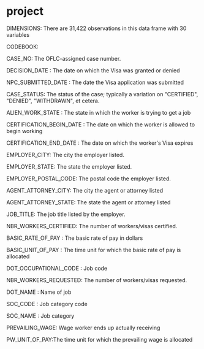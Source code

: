 # project

DIMENSIONS: 
There are 31,422 observations in this data frame with 30 variables

CODEBOOK:

CASE_NO: The OFLC-assigned case number.

DECISION_DATE : The date on which the Visa was granted or denied

NPC_SUBMITTED_DATE : The date the Visa application was submitted 

CASE_STATUS: The status of the case; typically a variation on "CERTIFIED", "DENIED", "WITHDRAWN", et cetera.

ALIEN_WORK_STATE : The state in which the worker is trying to get a job

CERTIFICATION_BEGIN_DATE :  The date on which the worker is allowed to begin working

CERTIFICATION_END_DATE : The date on which the worker's Visa expires

EMPLOYER_CITY: The city the employer listed.

EMPLOYER_STATE: The state the employer listed.

EMPLOYER_POSTAL_CODE: The postal code the employer listed.

AGENT_ATTORNEY_CITY: The city the agent or attorney listed

AGENT_ATTORNEY_STATE: The state the agent or attorney listed

JOB_TITLE: The job title listed by the employer.

NBR_WORKERS_CERTIFIED: The number of workers/visas certified.

BASIC_RATE_OF_PAY : The basic rate of pay in dollars

BASIC_UNIT_OF_PAY : The time unit for which the basic rate of pay is allocated 

DOT_OCCUPATIONAL_CODE : Job code

NBR_WORKERS_REQUESTED: The number of workers/visas requested.

DOT_NAME : Name of job

SOC_CODE : Job category code

SOC_NAME : Job category

PREVAILING_WAGE: Wage worker ends up actually receiving

PW_UNIT_OF_PAY:The time unit for which the prevailing wage is allocated


